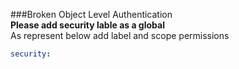 ###Broken Object Level Authentication  
**Please add security lable as a global**  
As represent below add label and scope permissions  
```yaml
security:

```